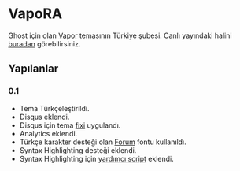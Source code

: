 # VapoRA

Ghost için olan [Vapor](https://github.com/sethlilly/Vapor) temasının Türkiye şubesi. Canlı yayındaki halini [buradan](http://www.ramesaliyev.com/) görebilirsiniz.

## Yapılanlar

### 0.1
- Tema Türkçeleştirildi.
- Disqus eklendi.
- Disqus için tema [fixi](https://github.com/sethlilly/Vapor/pull/16) uygulandı.
- Analytics eklendi.
- Türkçe karakter desteği olan [Forum](http://www.google.com/fonts/specimen/Forum) fontu kullanıldı.
- Syntax Highlighting desteği eklendi.
- Syntax Highlighting için [yardımcı script](http://ramesaliyev.com/ghosta-syntax-highlighting-eklemek/) eklendi.

